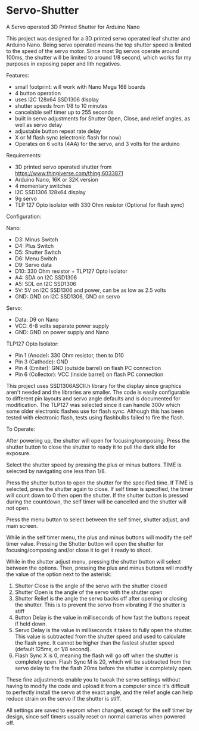 # Servo-Shutter
A Servo operated 3D Printed Shutter for Arduino Nano

This project was designed for a 3D printed servo operated leaf shutter and Arduino Nano. Being servo operated means the top shutter speed is limited to the speed of the servo motor. Since most 9g servos operate around 100ms, the shutter will be limited to around 1/8 second, which works for my purposes in exposing paper and lith negatives. 

Features: 

- small footprint: will work with Nano Mega 168 boards
- 4 button operation
- uses I2C 128x64 SSD1306 display
- shutter speeds from 1/8 to 10 minutes
- cancelable self timer up to 255 seconds
- built in servo adjustments for Shutter Open, Close, and relief angles, as well as servo delay
- adjustable button repeat rate delay
- X or M flash sync (electronic flash for now)
- Operates on 6 volts (4AA) for the servo, and 3 volts for the arduino

Requirements:

- 3D printed servo operated shutter from https://www.thingiverse.com/thing:6033871
- Arduino Nano, 16K or 32K version
- 4 momentary switches
- I2C SSD1306 128x64 display
- 9g servo 
- TLP 127 Opto isolator with 330 Ohm resistor (Optional for flash sync)

Configuration:

Nano:
- D3: Minus Switch
- D4: Plus Switch
- D5: Shutter Switch
- D6: Menu Switch
- D9: Servo data
- D10: 330 Ohm resistor + TLP127 Opto Isolator
- A4: SDA on I2C SSD1306
- A5: SDL on I2C SSD1306
- 5V: 5V on I2C SSD1306 and power, can be as low as 2.5 volts
- GND: GND on I2C SSD1306, GND on servo

Servo:
- Data: D9 on Nano
- VCC: 6-8 volts separate power supply
- GND: GND on power supply and Nano

TLP127 Opto Isolator:
- Pin 1 (Anode): 330 Ohm resistor, then to D10
- Pin 3 (Cathode): GND
- Pin 4 (Emiter): GND (outside barrel) on flash PC connection
- Pin 6 (Collector): VCC (inside barrel) on flash PC connection

This project uses SSD1306ASCII.h library for the display since graphics aren't needed and the libraries are smaller. The code is easily configurable to different pin layouts and servo angle defaults and is documented for modification. The TLP127 was selected since it can handle 300v which some older electronic flashes use for flash sync. Although this has been tested with electronic flash, tests using flashbulbs failed to fire the flash. 

To Operate:

After powering up, the shutter will open for focusing/composing. Press the shutter button to close the shutter to ready it to pull the dark slide for exposure.

Select the shutter speed by pressing the plus or minus buttons. TIME is selected by navigating one less than 1/8. 

Press the shutter button to open the shutter for the specified time. If TIME is selected, press the shutter again to close. If self timer is specified, the timer will count down to 0 then open the shutter. If the shutter button is pressed during the countdown, the self timer will be cancelled and the shutter will not open. 

Press the menu button to select between the self timer, shutter adjust, and main screen.

While in the self timer menu, the plus and minus buttons will modify the self timer value. Pressing the Shutter button will open the shutter for focusing/composing and/or close it to get it ready to shoot.

While in the shutter adjust menu, pressing the shutter button will select between the options. Then, pressing the plus and minus buttons will modify the value of the option next to the asterisk:
1. Shutter Close is the angle of the servo with the shutter closed
2. Shutter Open is the angle of the servo with the shutter open
3. Shutter Relief is the angle the servo backs off after opening or closing the shutter. This is to prevent the servo from vibrating if the shutter is stiff
4. Button Delay is the value in milliseconds of how fast the buttons repeat if held down. 
5. Servo Delay is the value in milliseconds it takes to fully open the shutter. This value is subtracted from the shutter speed and used to calculate the flash sync. It cannot be higher than the fastest shutter speed (default 125ms, or 1/8 second).  
6. Flash Sync X is 0, meaning the flash will go off when the shutter is completely open. Flash Sync M is 20, which will be subtracted from the servo delay to fire the flash 20ms before the shutter is completely open. 

These fine adjustments enable you to tweak the servo settings without having to modify the code and upload it from a computer since it's difficult to perfectly install the servo at the exact angle, and the relief angle can help reduce strain on the servo if the shutter is stiff. 

All settings are saved to eeprom when changed, except for the self timer by design, since self timers usually reset on normal cameras when powered off. 

